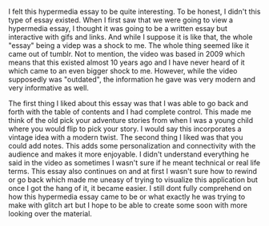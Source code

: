 I felt this hypermedia essay to be quite interesting. To be honest, I didn't this type of essay existed.
When I first saw that we were going to view a hypermedia essay, I thought it was going to be a written essay but interactive with gifs and links.
And while I suppose it is like that, the whole "essay" being a videp was a shock to me. The whole thing seemed like it came out of tumblr.
Not to mention, the video was based in 2009 which means that this existed almost 10 years ago and I have never heard of it which came to an even bigger shock to me.
However, while the video supposedly was "outdated", the information he gave was very modern and very informative as well.

The first thing I liked about this essay was that I was able to go back and forth with the table of contents and I had complete control. This made me think of the old pick your adventure stories from when I was a young child where you would flip to pick your story.
I would say this incorporates a vintage idea with a modern twist. The second thing I liked was that you could add notes. This adds some personalization and connectivity with the audience and makes it more enjoyable.
I didn't understand everything he said in the video as sometimes I wasn't sure if he meant technical or real life terms. This essay also continues on and at first I wasn't sure how to rewind or go back which made me uneasy of trying to visualize this application but once I got the hang of it, it became easier.
I still dont fully comprehend on how this hypermedia essay came to be or what exactly he was trying to make with glitch art but I hope to be able to create some soon with more looking over the material.
